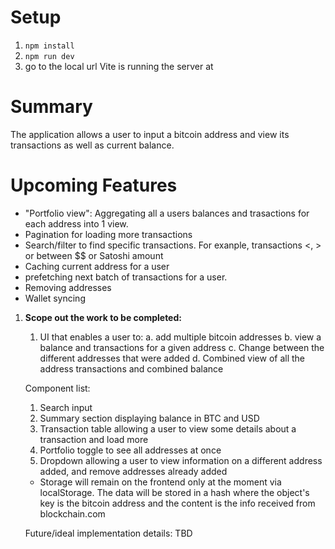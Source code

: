 # Setup

1. `npm install`
2. `npm run dev`
3. go to the local url Vite is running the server at

# Summary

The application allows a user to input a bitcoin address and view its transactions as well as current balance.

# Upcoming Features

- "Portfolio view": Aggregating all a users balances and trasactions for each address into 1 view.
- Pagination for loading more transactions
- Search/filter to find specific transactions. For exanple, transactions <, > or between $$ or Satoshi amount
- Caching current address for a user
- prefetching next batch of transactions for a user.
- Removing addresses
- Wallet syncing

1. **Scope out the work to be completed:**

   1. UI that enables a user to:
      a. add multiple bitcoin addresses
      b. view a balance and transactions for a given address
      c. Change between the different addresses that were added
      d. Combined view of all the address transactions and combined balance

   Component list:

   1. Search input
   2. Summary section displaying balance in BTC and USD
   3. Transaction table allowing a user to view some details about a transaction and load more
   4. Portfolio toggle to see all addresses at once
   5. Dropdown allowing a user to view information on a different address added, and remove addresses already added

   - Storage will remain on the frontend only at the moment via localStorage. The data will be stored in a hash where the object's key is the bitcoin address and the content is the info received from blockchain.com

   Future/ideal implementation details: TBD

